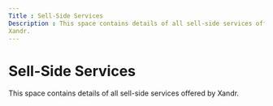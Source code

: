 ```yaml
---
Title : Sell-Side Services
Description : This space contains details of all sell-side services offered by
Xandr.
---
```



# Sell-Side Services



This space contains details of all sell-side services offered by
Xandr.




